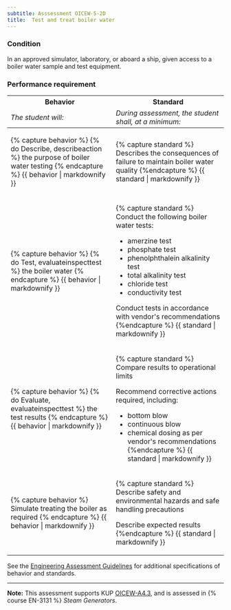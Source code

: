 ```yaml
---
subtitle: Asssessment OICEW-5-2D
title:  Test and treat boiler water
---
```




### Condition

In an approved simulator, laboratory, or aboard a ship, given access to a boiler water sample and test equipment.

### Performance requirement 

<table width='100%' class='Guidelines'>
 <thead>
 <tr>
     <th class='thirty'>Behavior</th>
     <th class='seventy'>Standard</th>
 </tr>
 <tr>
     <td><em>The student will:</em></td>
     <td><em>During assessment, the student shall, at a minimum:</em></td>
 </tr>
 </thead>
 <tbody>
 

<tr><td>

{% capture behavior %}
{% do Describe, describeaction %} the purpose of boiler water testing
{% endcapture %}
{{ behavior | markdownify }}

</td><td>

{% capture standard %}
Describes the consequences of failure to maintain boiler water quality
{%endcapture %}
{{ standard | markdownify }}

</td></tr>



<tr><td>

{% capture behavior %}
{% do Test, evaluateinspecttest %} the boiler water
{% endcapture %}
{{ behavior | markdownify }}

</td><td>

{% capture standard %}
Conduct the following boiler water tests:

  * amerzine test
  * phosphate test
  * phenolphthalein alkalinity test
  * total alkalinity test
  * chloride test
  * conductivity test

Conduct tests in accordance with vendor's recommendations
{%endcapture %}
{{ standard | markdownify }}

</td></tr>



<tr><td>

{% capture behavior %}
{% do Evaluate, evaluateinspecttest %} the test results
{% endcapture %}
{{ behavior | markdownify }}

</td><td>

{% capture standard %}
Compare results to operational limits
  
Recommend corrective actions required, including:

* bottom blow
* continuous blow
* chemical dosing as per vendor's recommendations
{%endcapture %}
{{ standard | markdownify }}

</td></tr>



<tr><td>

{% capture behavior %}
Simulate treating the boiler as required
{% endcapture %}
{{ behavior | markdownify }}

</td><td>

{% capture standard %}
Describe safety and environmental hazards and safe handling precautions

Describe expected results
{%endcapture %}
{{ standard | markdownify }}

</td></tr>



 </tbody>
 </table>



See the [Engineering Assessment Guidelines](guidelines) for additional specifications of behavior and standards.


*****

**Note:** This assessment supports KUP [OICEW-A4.3]({{site.baseurl}}/tables/31.html#OICEW-A4.3), and is assessed in  {% course  EN-3131 %}  *Steam Generators*. 

